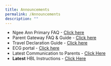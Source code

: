 ```yaml
---
title: Announcements
permalink: /Announcements
description: ""
---
```

*   Ngee Ann Primary FAQ - [Click here](/files/FAQs%20as%20at%2030%20December%202019.pdf)
*   Parent Gateway FAQ & Guide - [Click here](https://ngeeannpri.moe.edu.sg/partners/communication-to-parents)
*   Travel Declaration Guide - [Click here](https://ngeeannpri.moe.edu.sg/qql/slot/u501/2019/Letter%20to%20Parent/PGTDpdf.pdf)
*   ECG portal - [Click here](https://www.myskillsfuture.sg/content/student/en/primary.html) 
*   Latest Communication to Parents - [Click Here](https://ngeeannpri.moe.edu.sg/partners/communication-to-parents)
*   **Latest** HBL Instructions - [Click Here](https://ngeeannpri.moe.edu.sg/partners/communication-to-parents)